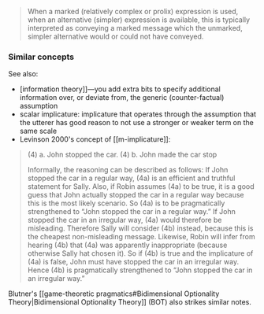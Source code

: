 > When a marked (relatively complex or prolix) expression is used, when an alternative (simpler) expression is available, this is typically interpreted as conveying a marked message which the unmarked, simpler alternative would or could not have conveyed.

### Similar concepts

See also:
* [information theory]]—you add extra bits to specify additional information over, or deviate from, the generic (counter-factual) assumption
* scalar implicature: implicature that operates through the assumption that the utterer has good reason to not use a stronger or weaker term on the same scale
* Levinson 2000's concept of [[m-implicature]]:
> (4) a. John stopped the car. 
> (4) b. John made the car stop
> 
> Informally, the reasoning can be described as follows: If John stopped the car in a regular way, (4a) is an efficient and truthful statement for Sally. Also, if Robin assumes (4a) to be true, it is a good guess that John actually stopped the car in a regular way because this is the most likely scenario. So (4a) is to be pragmatically strengthened to “John stopped the car in a regular way.” If John stopped the car in an irregular way, (4a) would therefore be misleading. Therefore Sally will consider (4b) instead, because this is the cheapest non-misleading message. Likewise, Robin will infer from hearing (4b) that (4a) was apparently inappropriate (because otherwise Sally hat chosen it). So if (4b) is true and the implicature of (4a) is false, John must have stopped the car in an irregular way. Hence (4b) is pragmatically strengthened to “John stopped the car in an irregular way.”

Blutner's [[game-theoretic pragmatics#Bidimensional Optionality Theory|Bidimensional Optionality Theory]] (BOT) also strikes similar notes.